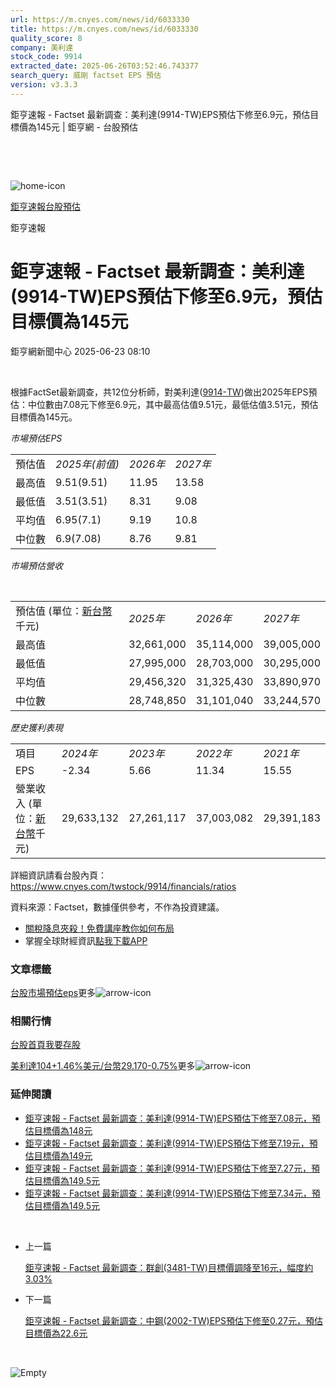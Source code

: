 ```yaml
---
url: https://m.cnyes.com/news/id/6033330
title: https://m.cnyes.com/news/id/6033330
quality_score: 8
company: 美利達
stock_code: 9914
extracted_date: 2025-06-26T03:52:46.743377
search_query: 威剛 factset EPS 預估
version: v3.3.3
---
```


鉅亨速報 - Factset 最新調查：美利達(9914-TW)EPS預估下修至6.9元，預估目標價為145元 | 鉅亨網 - 台股預估

‌

‌

![home-icon](/assets/icons/breadCrumb/symbol-icon-home.svg)

[鉅亨速報](/news/cat/anue_live)[台股預估](/news/cat/tw_forecast)

鉅亨速報

# 鉅亨速報 - Factset 最新調查：美利達(9914-TW)EPS預估下修至6.9元，預估目標價為145元

鉅亨網新聞中心 2025-06-23 08:10

‌

根據FactSet最新調查，共12位分析師，對美利達([9914-TW](https://www.cnyes.com/twstock/9914))做出2025年EPS預估：中位數由7.08元下修至6.9元，其中最高估值9.51元，最低估值3.51元，預估目標價為145元。

*市場預估EPS*

|  |  |  |  |
| --- | --- | --- | --- |
| 預估值 | *2025年(前值)* | *2026年* | *2027年* |
| 最高值 | 9.51(9.51) | 11.95 | 13.58 |
| 最低值 | 3.51(3.51) | 8.31 | 9.08 |
| 平均值 | 6.95(7.1) | 9.19 | 10.8 |
| 中位數 | 6.9(7.08) | 8.76 | 9.81 |

*市場預估營收*

‌

|  |  |  |  |
| --- | --- | --- | --- |
| 預估值 (單位：[新台幣](https://invest.cnyes.com/forex/detail/usdtwd)千元) | *2025年* | *2026年* | *2027年* |
| 最高值 | 32,661,000 | 35,114,000 | 39,005,000 |
| 最低值 | 27,995,000 | 28,703,000 | 30,295,000 |
| 平均值 | 29,456,320 | 31,325,430 | 33,890,970 |
| 中位數 | 28,748,850 | 31,101,040 | 33,244,570 |

*歷史獲利表現*

|  |  |  |  |  |
| --- | --- | --- | --- | --- |
| 項目 | *2024年* | *2023年* | *2022年* | *2021年* |
| EPS | -2.34 | 5.66 | 11.34 | 15.55 |
| 營業收入 (單位：[新台幣](https://invest.cnyes.com/forex/detail/usdtwd)千元) | 29,633,132 | 27,261,117 | 37,003,082 | 29,391,183 |

詳細資訊請看台股內頁：  
<https://www.cnyes.com/twstock/9914/financials/ratios>

資料來源：Factset，數據僅供參考，不作為投資建議。

* [關稅降息夾殺！免費講座教你如何布局](https://www.rsc.com.tw/Cnyes_RSC/SeminarBooking2025InvestmentOutlook.aspx?utm_source=anue&utm_medium=usstocks_end)
* 掌握全球財經資訊[點我下載APP](http://www.cnyes.com/app/?utm_source=mweb&utm_medium=HamMenuBanner&utm_campaign=fixed&utm_content=entr)

### 文章標籤

[台股](https://news.cnyes.com/tag/台股 "台股")[市場預估](https://news.cnyes.com/tag/市場預估 "市場預估")[eps](https://news.cnyes.com/tag/eps "eps")更多![arrow-icon](/assets/icons/arrows/arrow-down.svg)

### 相關行情

[台股首頁](https://www.cnyes.com/twstock)[我要存股](https://supr.link/8OHaU)

[美利達104+1.46%](https://www.cnyes.com/twstock/9914)[美元/台幣29.170-0.75%](https://invest.cnyes.com/forex/detail/USDTWD)更多![arrow-icon](/assets/icons/arrows/arrow-down.svg)

### 延伸閱讀

* [鉅亨速報 - Factset 最新調查：美利達(9914-TW)EPS預估下修至7.08元，預估目標價為148元](/news/id/6017497)
* [鉅亨速報 - Factset 最新調查：美利達(9914-TW)EPS預估下修至7.19元，預估目標價為149元](/news/id/5991129)
* [鉅亨速報 - Factset 最新調查：美利達(9914-TW)EPS預估下修至7.27元，預估目標價為149.5元](/news/id/5990456)
* [鉅亨速報 - Factset 最新調查：美利達(9914-TW)EPS預估下修至7.34元，預估目標價為149.5元](/news/id/5987535)

‌

* 上一篇

  [鉅亨速報 - Factset 最新調查：群創(3481-TW)目標價調降至16元，幅度約3.03%](/news/id/6033910)
* 下一篇

  [鉅亨速報 - Factset 最新調查：中鋼(2002-TW)EPS預估下修至0.27元，預估目標價為22.6元](/news/id/6032190)

‌

![Empty](/assets/icons/skeleton/empty-image.svg)

‌